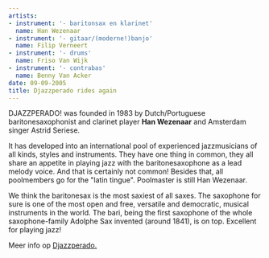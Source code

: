 ```yaml
---
artists:
- instrument: '- baritonsax en klarinet'
  name: Han Wezenaar
- instrument: '- gitaar/(moderne!)banjo'
  name: Filip Verneert
- instrument: '- drums'
  name: Friso Van Wijk
- instrument: '- contrabas'
  name: Benny Van Acker
date: 09-09-2005
title: Djazzperado rides again
---
```

DJAZZPERADO! was founded in 1983 by Dutch/Portuguese baritonesaxophonist 
and clarinet player **Han Wezenaar** and Amsterdam singer Astrid Seriese. 

It has developed into an international pool of experienced jazzmusicians 
of all kinds, styles and instruments. They have one thing in common, 
they all share an appetite in playing jazz with the baritonesaxophone 
as a lead melody voice. And that is certainly not common! 
Besides that, all poolmembers go for the "latin tingue". 
Poolmaster is still Han Wezenaar. 

We think the baritonesax is the most saxiest of all saxes. 
The saxophone for sure is one of the most open and free, 
versatile and democratic, musical instruments in the world. 
The bari, being the first saxophone of the whole saxophone-family 
Adolphe Sax invented (around 1841), is on top. Excellent for playing jazz! 

Meer info op [Djazzperado.](http://www.djazzperado.com/)